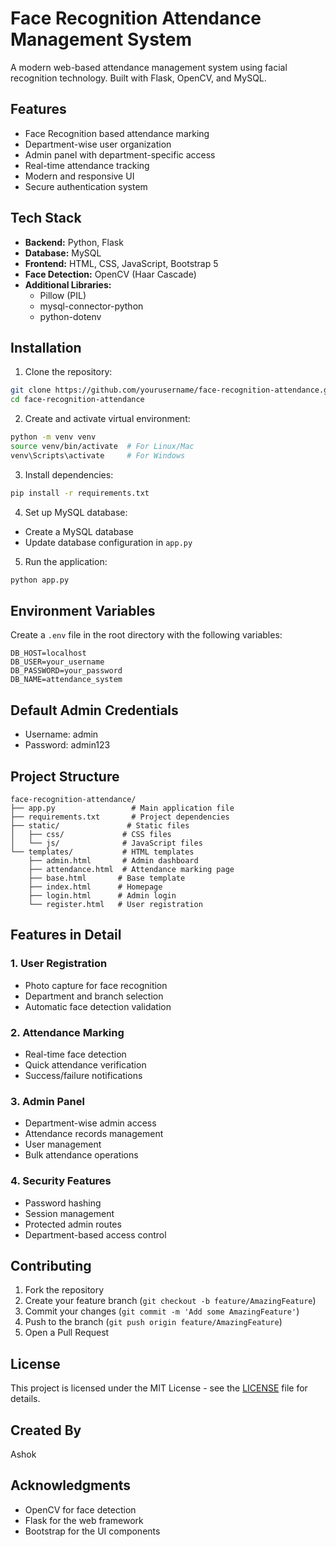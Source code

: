 # Face Recognition Attendance Management System

A modern web-based attendance management system using facial recognition technology. Built with Flask, OpenCV, and MySQL.

## Features

- Face Recognition based attendance marking
- Department-wise user organization
- Admin panel with department-specific access
- Real-time attendance tracking
- Modern and responsive UI
- Secure authentication system

## Tech Stack

- **Backend:** Python, Flask
- **Database:** MySQL
- **Frontend:** HTML, CSS, JavaScript, Bootstrap 5
- **Face Detection:** OpenCV (Haar Cascade)
- **Additional Libraries:** 
  - Pillow (PIL)
  - mysql-connector-python
  - python-dotenv

## Installation

1. Clone the repository:
```bash
git clone https://github.com/yourusername/face-recognition-attendance.git
cd face-recognition-attendance
```

2. Create and activate virtual environment:
```bash
python -m venv venv
source venv/bin/activate  # For Linux/Mac
venv\Scripts\activate     # For Windows
```

3. Install dependencies:
```bash
pip install -r requirements.txt
```

4. Set up MySQL database:
- Create a MySQL database
- Update database configuration in `app.py`

5. Run the application:
```bash
python app.py
```

## Environment Variables

Create a `.env` file in the root directory with the following variables:
```
DB_HOST=localhost
DB_USER=your_username
DB_PASSWORD=your_password
DB_NAME=attendance_system
```

## Default Admin Credentials

- Username: admin
- Password: admin123

## Project Structure

```
face-recognition-attendance/
├── app.py                 # Main application file
├── requirements.txt       # Project dependencies
├── static/               # Static files
│   ├── css/             # CSS files
│   └── js/              # JavaScript files
└── templates/           # HTML templates
    ├── admin.html       # Admin dashboard
    ├── attendance.html  # Attendance marking page
    ├── base.html       # Base template
    ├── index.html      # Homepage
    ├── login.html      # Admin login
    └── register.html   # User registration
```

## Features in Detail

### 1. User Registration
- Photo capture for face recognition
- Department and branch selection
- Automatic face detection validation

### 2. Attendance Marking
- Real-time face detection
- Quick attendance verification
- Success/failure notifications

### 3. Admin Panel
- Department-wise admin access
- Attendance records management
- User management
- Bulk attendance operations

### 4. Security Features
- Password hashing
- Session management
- Protected admin routes
- Department-based access control

## Contributing

1. Fork the repository
2. Create your feature branch (`git checkout -b feature/AmazingFeature`)
3. Commit your changes (`git commit -m 'Add some AmazingFeature'`)
4. Push to the branch (`git push origin feature/AmazingFeature`)
5. Open a Pull Request

## License

This project is licensed under the MIT License - see the [LICENSE](LICENSE) file for details.

## Created By

Ashok

## Acknowledgments

- OpenCV for face detection
- Flask for the web framework
- Bootstrap for the UI components 